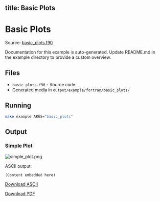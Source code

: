 title: Basic Plots
---

# Basic Plots

Source: [basic_plots.f90](https://github.com/lazy-fortran/fortplot/blob/main/example/fortran/basic_plots/basic_plots.f90)

Documentation for this example is auto-generated.
Update README.md in the example directory to provide a custom overview.

## Files

- `basic_plots.f90` - Source code
- Generated media in `output/example/fortran/basic_plots/`

## Running

```bash
make example ARGS="basic_plots"
```

## Output

### Simple Plot

![simple_plot.png](../../media/examples/basic_plots/simple_plot.png)

ASCII output:
```
(Content embedded here)
```

[Download ASCII](../../media/examples/basic_plots/simple_plot.txt)

[Download PDF](../../media/examples/basic_plots/simple_plot.pdf)

